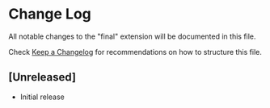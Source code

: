 # Change Log
All notable changes to the "final" extension will be documented in this file.

Check [Keep a Changelog](http://keepachangelog.com/) for recommendations on how to structure this file.

## [Unreleased]
- Initial release